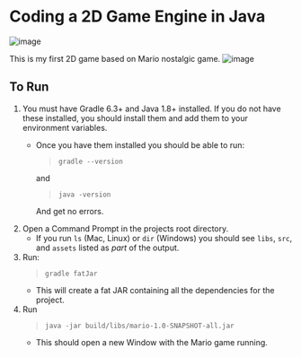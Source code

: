 # Coding a 2D Game Engine in Java
![image](https://user-images.githubusercontent.com/62257681/139892750-1cc92012-6f68-4812-868d-65b1d8614140.png)

This is my first 2D game based on Mario nostalgic game.
![image](https://user-images.githubusercontent.com/62257681/139877858-eb643d39-2a27-435c-9032-cb0008f09f34.png)

## To Run

1. You must have Gradle 6.3+ and Java 1.8+ installed. If you do not have these installed, you should install them and add them to your environment variables.
    * Once you have them installed you should be able to run:

        > ```gradle --version```

        and

        > ```java -version```

        And get no errors.
2. Open a Command Prompt in the projects root directory.
    * If you run ```ls``` (Mac, Linux) or ```dir``` (Windows) you should see ```libs```, ```src```, and ```assets``` listed as *part* of the output.
3. Run:
    >```gradle fatJar```
    * This will create a fat JAR containing all the dependencies for the project.
4. Run
    >```java -jar build/libs/mario-1.0-SNAPSHOT-all.jar```
    * This should open a new Window with the Mario game running.
